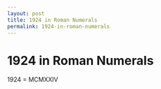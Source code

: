 ```yaml
---
layout: post
title: 1924 in Roman Numerals
permalink: 1924-in-roman-numerals
---
```


# 1924 in Roman Numerals

1924 = MCMXXIV
